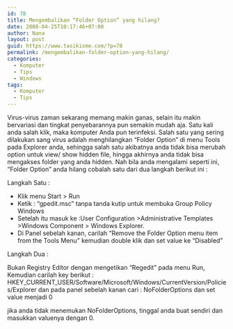 ```yaml
---
id: 78
title: Mengembalikan “Folder Option” yang hilang?
date: 2008-04-25T10:17:46+07:00
author: Nana
layout: post
guid: https://www.tasikisme.com/?p=78
permalink: /mengembalikan-folder-option-yang-hilang/
categories:
  - Komputer
  - Tips
  - Windows
tags:
  - Komputer
  - Tips
---
```

Virus-virus zaman sekarang memang makin ganas, selain itu makin bervariasi dan tingkat penyebarannya pun semakin mudah aja. Satu kali anda salah klik, maka komputer Anda pun terinfeksi. Salah satu yang sering dilakukan sang virus adalah menghilangkan “Folder Option” di menu Tools pada Explorer anda, sehingga salah satu akibatnya anda tidak bisa merubah option untuk view/ show hidden file, hingga akhirnya anda tidak bisa mengakses folder yang anda hidden. Nah bila anda mengalami seperti ini, “Folder Option” anda hilang cobalah satu dari dua langkah berikut ini :

Langkah Satu :

  * Klik menu Start > Run
  * Ketik : “gpedit.msc” tanpa tanda kutip untuk membuka Group Policy Windows
  * Setelah itu masuk ke :User Configuration >Administrative Templates >Windows Component > Windows Explorer.
  * Di Panel sebelah kanan, carilah “Remove the Folder Option menu item from the Tools Menu” kemudian double klik dan set value ke “Disabled”

Langkah Dua :

Bukan Registry Editor dengan mengetikan “Regedit” pada menu Run, Kemudian carilah key berikut : HKEY\_CURRENT\_USER/Software/Microsoft/Windows/CurrentVersion/Policies/Explorer dan pada panel sebelah kanan cari : NoFolderOptions dan set value menjadi 0

jika anda tidak menemukan NoFolderOptions, tinggal anda buat sendiri dan masukkan valuenya dengan 0.